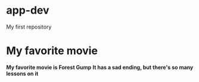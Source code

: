# app-dev
My first repository
# My favorite movie
**My favorite movie is Forest Gump** 
**It has a sad ending, but there's so many lessons on it**
